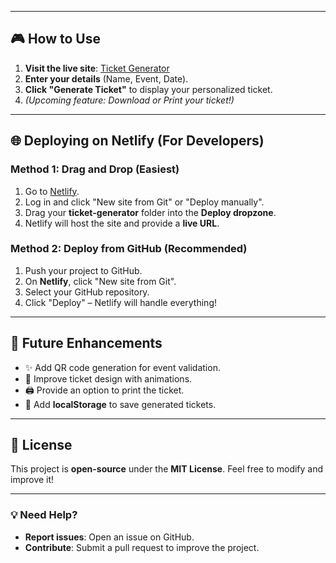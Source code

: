 
---

## 🎮 How to Use

1. **Visit the live site**: [Ticket Generator](https://ticketgeneratorbynimi.netlify.app/)  
2. **Enter your details** (Name, Event, Date).  
3. **Click "Generate Ticket"** to display your personalized ticket.  
4. *(Upcoming feature: Download or Print your ticket!)*  

---

## 🌐 Deploying on Netlify (For Developers)

### **Method 1: Drag and Drop (Easiest)**
1. Go to [Netlify](https://app.netlify.com/).  
2. Log in and click "New site from Git" or "Deploy manually".  
3. Drag your **ticket-generator** folder into the **Deploy dropzone**.  
4. Netlify will host the site and provide a **live URL**.  

### **Method 2: Deploy from GitHub (Recommended)**
1. Push your project to GitHub.  
2. On **Netlify**, click "New site from Git".  
3. Select your GitHub repository.  
4. Click "Deploy" – Netlify will handle everything!  

---

## 📝 Future Enhancements

- ✨ Add QR code generation for event validation.  
- 🎨 Improve ticket design with animations.  
- 🖨️ Provide an option to print the ticket.  
- 💾 Add **localStorage** to save generated tickets.  

---

## 📜 License

This project is **open-source** under the **MIT License**. Feel free to modify and improve it!

---

### 💡 Need Help?

- **Report issues**: Open an issue on GitHub.  
- **Contribute**: Submit a pull request to improve the project.  
